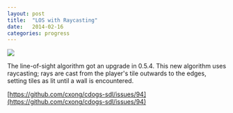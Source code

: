 ```yaml
---
layout: post
title:  "LOS with Raycasting"
date:   2014-02-16
categories: progress
---
```

![](https://raw2.github.com/cxong/cdogs-sdl/gh-pages/_posts/los.gif)

The line-of-sight algorithm got an upgrade in 0.5.4. This new algorithm uses raycasting; rays are cast from the player's tile outwards to the edges, setting tiles as lit until a wall is encountered.

[https://github.com/cxong/cdogs-sdl/issues/94](https://github.com/cxong/cdogs-sdl/issues/94)